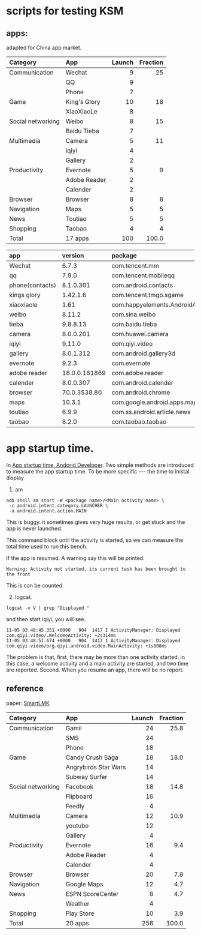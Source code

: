 # scripts for testing KSM

## apps:

adapted for China app market.

| Category          | App          | Launch | Fraction |
| :--               | :--          |    --: |      --: |
| Communication     | Wechat       |      9 |       25 |
|                   | QQ           |      9 |          |
|                   | Phone        |      7 |          |
| Game              | King's Glory |     10 |       18 |
|                   | XiaoXiaoLe   |      8 |          |
| Social networking | Weibo        |      8 |       15 |
|                   | Baidu Tieba  |      7 |          |
| Multimedia        | Camera       |      5 |       11 |
|                   | iqiyi        |      4 |          |
|                   | Gallery      |      2 |          |
| Productivity      | Evernote     |      5 |        9 |
|                   | Adobe Reader |      2 |          |
|                   | Calender     |      2 |          |
| Browser           | Browser      |      8 |        8 |
| Navigation        | Maps         |      5 |        5 |
| News              | Toutiao      |      5 |        5 |
| Shopping          | Taobao       |      4 |        4 |
| Total             | 17 apps      |    100 |    100.0 |

| app             |        version | package                         |
| :--             |            :-- | :--                             |
| Wechat          |          6.7.3 | com.tencent.mm                  |
| qq              |          7.9.0 | com.tencent.mobileqq            |
| phone(contacts) |      8.1.0.301 | com.android.contacts            |
| kings glory     |       1.42.1.6 | com.tencent.tmgp.sgame          |
| xiaoxiaole      |           1.61 | com.happyelements.AndroidAnimal |
| weibo           |         8.11.2 | com.sina.weibo                  |
| tieba           |       9.8.8.13 | com.baidu.tieba                 |
| camera          |      8.0.0.201 | com.huawei.camera               |
| iqiyi           |         9.11.0 | com.qiyi.video                  |
| gallery         |      8.0.1.312 | com.android.gallery3d           |
| evernote        |          9.2.3 | com.evernote                    |
| adobe reader    |  18.0.0.181869 | com.adobe.reader                |
| calender        |      8.0.0.307 | com.android.calender            |
| browser         |   70.0.3538.80 | com.android.chrome              |
| maps            |         10.3.1 | com.google.android.apps.maps    |
| toutiao         |          6.9.9 | com.ss.android.article.news     |
| taobao          |          8.2.0 | com.taobao.taobao               |

# app startup time.

In [App startup time, Andorid
Developer](https://developer.android.com/topic/performance/vitals/launch-time).
Two simple methods are introduced to measure the app startup time. To be more
specific --- the time to inistal display

1. am

``` shell
adb shell am start -W <package name>/<Main activity name> \
 -c android.intent.category.LAUNCHER \
 -a android.intent.action.MAIN 
```

This is buggy. it sometimes gives very huge results, or get stuck and the app is
never launched. 

This command block until the activity is started, so we
can measure the total time used to run this bench.

If the app is resumed. A warning say this will be printed:

```
Warning: Activity not started, its current task has been brought to the front
```
This is can be counted.



2. logcat.

```
logcat -v V | grep "Displayed "
```
and then start iqiyi, you will see.

```
11-05 03:48:45.351 +0000   904  1417 I ActivityManager: Displayed com.qiyi.video/.WelcomeActivity: +2s314ms
11-05 03:48:51.674 +0000   904  1417 I ActivityManager: Displayed com.qiyi.video/org.qiyi.android.video.MainActivity: +1s808ms
```

The problem is that, first, there may be more than one activity started. in this
case, a welcome activity and a main activity are started, and two time are
reported. Second. When you resume an app, there will be no report.

## reference

paper: [SmartLMK](https://dl.acm.org/citation.cfm?id=2894755)


| Category          | App                  | Launch | Fraction |
| :--               | :--                  |    --: |      --: |
| Communication     | Gamil                |     24 |     25.8 |
|                   | SMS                  |     24 |          |
|                   | Phone                |     18 |          |
| Game              | Candy Crush Saga     |     18 |     18.0 |
|                   | Angrybirds Star Wars |     14 |          |
|                   | Subway Surfer        |     14 |          |
| Social networking | Facebook             |     18 |     14.8 |
|                   | Flipboard            |     16 |          |
|                   | Feedly               |      4 |          |
| Multimedia        | Camera               |     12 |     10.9 |
|                   | youtube              |     12 |          |
|                   | Gallery              |      4 |          |
| Productivity      | Evernote             |     16 |      9.4 |
|                   | Adobe Reader         |      4 |          |
|                   | Calender             |      4 |          |
| Browser           | Browser              |     20 |      7.8 |
| Navigation        | Google Maps          |     12 |      4.7 |
| News              | ESPN ScoreCenter     |      8 |      4.7 |
|                   | Weather              |      4 |          |
| Shopping          | Play Store           |     10 |      3.9 |
| Total             | 20 apps              |    256 |    100.0 |
